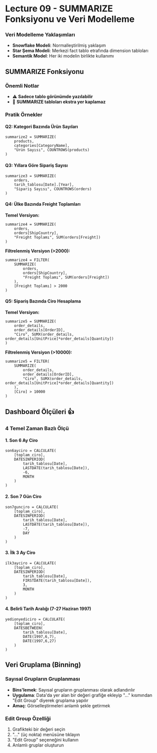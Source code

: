 # Lecture 09 - SUMMARIZE Fonksiyonu ve Veri Modelleme


### Veri Modelleme Yaklaşımları
- **Snowflake Modeli**: Normalleştirilmiş yaklaşım
- **Star Şema Modeli**: Merkezi fact tablo etrafında dimension tabloları
- **Semantik Model**: Her iki modelin birlikte kullanımı

## SUMMARIZE Fonksiyonu

### Önemli Notlar
- ⚠️ **Sadece tablo görünümde yazılabilir**
- 💾 **SUMMARIZE tabloları ekstra yer kaplamaz**

### Pratik Örnekler

#### Q2: Kategori Bazında Ürün Sayıları
```dax
summarize2 = SUMMARIZE(
    products,
    categories[CategoryName],
    "Ürün Sayısı", COUNTROWS(products)
)
```

#### Q3: Yıllara Göre Sipariş Sayısı
```dax
summarize3 = SUMMARIZE(
    orders,
    tarih_tablosu[Date].[Year], 
    "Sipariş Sayısı", COUNTROWS(orders)
)
```

#### Q4: Ülke Bazında Freight Toplamları
**Temel Versiyon:**
```dax
summarize4 = SUMMARIZE(
    orders, 
    orders[ShipCountry], 
    "Freight Toplamı", SUM(orders[Freight])
)
```

**Filtrelenmiş Versiyon (>2000):**
```dax
summarize4 = FILTER(
    SUMMARIZE(
        orders, 
        orders[ShipCountry], 
        "Freight Toplamı", SUM(orders[Freight])
    ), 
    [Freight Toplamı] > 2000
)
```

#### Q5: Sipariş Bazında Ciro Hesaplama
**Temel Versiyon:**
```dax
summarize5 = SUMMARIZE(
    order_details, 
    order_details[OrderID], 
    "Ciro", SUMX(order_details, order_details[UnitPrice]*order_details[Quantity])
)
```

**Filtrelenmiş Versiyon (>10000):**
```dax
summarize5 = FILTER(
    SUMMARIZE(
        order_details, 
        order_details[OrderID], 
        "Ciro", SUMX(order_details, order_details[UnitPrice]*order_details[Quantity])
    ), 
    [Ciro] > 10000
)
```

## Dashboard Ölçüleri 👍

### 4 Temel Zaman Bazlı Ölçü

#### 1. Son 6 Ay Ciro
```dax
son6ayciro = CALCULATE(
    [toplam_ciro], 
    DATESINPERIOD(
        tarih_tablosu[Date],
        LASTDATE(tarih_tablosu[Date]), 
        -6, 
        MONTH
    )
)
```

#### 2. Son 7 Gün Ciro
```dax
son7gunciro = CALCULATE(
    [toplam_ciro], 
    DATESINPERIOD(
        tarih_tablosu[Date],
        LASTDATE(tarih_tablosu[Date]), 
        -7, 
        DAY
    )
)
```

#### 3. İlk 3 Ay Ciro
```dax
ilk3ayciro = CALCULATE(
    [toplam_ciro],
    DATESINPERIOD(
        tarih_tablosu[Date],
        FIRSTDATE(tarih_tablosu[Date]), 
        3, 
        MONTH
    )
)
```

#### 4. Belirli Tarih Aralığı (7-27 Haziran 1997)
```dax
yedionyediciro = CALCULATE(
    [toplam_ciro],
    DATESBETWEEN(
        tarih_tablosu[Date],
        DATE(1997,6,7),
        DATE(1997,6,27)
    )
)
```

## Veri Gruplama (Binning)

### Sayısal Grupların Gruplanması
- **Bins'lemek**: Sayısal grupların gruplanması olarak adlandırılır
- **Uygulama**: Data'da yer alan bir değeri grafiğe ekleyip "..." kısmından "Edit Group" diyerek gruplama yapılır
- **Amaç**: Görselleştirmeleri anlamlı şekle getirmek

### Edit Group Özelliği
1. Grafikteki bir değeri seçin
2. "..." (üç nokta) menüsüne tıklayın
3. "Edit Group" seçeneğini kullanın
4. Anlamlı gruplar oluşturun
